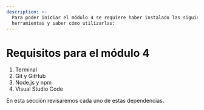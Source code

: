 ```yaml
---
description: >-
  Para poder iniciar el módulo 4 se requiere haber instalado las siguientes
  herramientas y saber cómo utilizarlas:
---
```


# Requisitos para el módulo 4

1. Terminal
2. Git y GitHub
3. Node.js y npm
4. Visual Studio Code

En esta sección revisaremos cada uno de estas dependencias.
